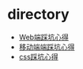 # directory

* [Web端踩坑心得](https://github.com/xbb-web/Conclusion/blob/master/%E9%87%87%E5%9D%91%E5%BF%83%E5%BE%97-web%E7%AB%AF.md)
* [移动端端踩坑心得](https://github.com/xbb-web/Conclusion/blob/master/%E9%87%87%E5%9D%91%E5%BF%83%E5%BE%97-%E7%A7%BB%E5%8A%A8%E7%AB%AF.md)
* [css踩坑心得](https://raw.githubusercontent.com/xbb-web/Conclusion/master/%E8%B8%A9%E5%9D%91%E5%BF%83%E5%BE%97-css.md)
